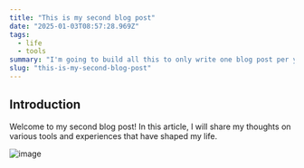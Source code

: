 ```yaml
---
title: "This is my second blog post"
date: "2025-01-03T08:57:28.969Z"
tags:
  - life
  - tools
summary: "I'm going to build all this to only write one blog post per year and call it a day"
slug: "this-is-my-second-blog-post"
---
```


## Introduction

Welcome to my second blog post! In this article, I will share my thoughts on various tools and experiences that have shaped my life.

![image](https://i.namu.wiki/i/gWENhpNKtbAg58J9i2Be_JlHXRI-yEhZ0ANXs9f0jO8KIQCnet2qjweEhhosPn_bHkq_bdLBzV54nCzYci5Oj77xXWphUounaXGLhaQgohj05oMSOLAiLG4Pc8cS4qz62gNXyjXIqD42_bX9EV8YIw7_WWhqkb6R3g4_CXdubm4.webp)
